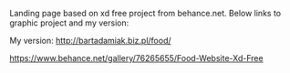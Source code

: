 Landing page based on xd free project from behance.net. Below links to graphic project and my version:

My version: http://bartadamiak.biz.pl/food/

https://www.behance.net/gallery/76265655/Food-Website-Xd-Free

